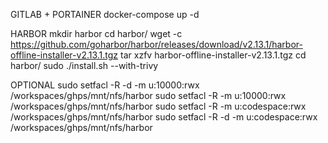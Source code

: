 GITLAB + PORTAINER
docker-compose up -d

HARBOR
mkdir harbor
cd harbor/
wget -c https://github.com/goharbor/harbor/releases/download/v2.13.1/harbor-offline-installer-v2.13.1.tgz
tar xzfv harbor-offline-installer-v2.13.1.tgz 
cd harbor/
sudo ./install.sh --with-trivy

OPTIONAL
sudo setfacl -R -d -m u:10000:rwx /workspaces/ghps/mnt/nfs/harbor 
sudo setfacl -R -m u:10000:rwx /workspaces/ghps/mnt/nfs/harbor 
sudo setfacl -R -m u:codespace:rwx /workspaces/ghps/mnt/nfs/harbor 
sudo setfacl -R -d -m u:codespace:rwx /workspaces/ghps/mnt/nfs/harbor
